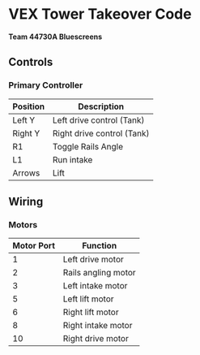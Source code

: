# VEX Tower Takeover Code
**Team 44730A Bluescreens**

## Controls

### Primary Controller
| Position | Description |
|----------|-------------|
| Left Y | Left drive control (Tank) |
| Right Y | Right drive control (Tank) |
| R1 | Toggle Rails Angle |
| L1 | Run intake |
| Arrows | Lift |

## Wiring

### Motors
| Motor Port | Function |
|------------|----------|
| 1 | Left drive motor |
| 2 | Rails angling motor |
| 3 | Left intake motor |
| 5 | Left lift motor |
| 6 | Right lift motor |
| 8 | Right intake motor  |
| 10 | Right drive motor |
